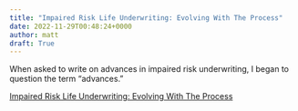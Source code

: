 ```yaml
---
title: "Impaired Risk Life Underwriting: Evolving With The Process"
date: 2022-11-29T00:48:24+0000
author: matt
draft: True
---
```

When asked to write on advances in impaired risk underwriting, I began to question the term “advances.”
 

[ Impaired Risk Life Underwriting: Evolving With The Process ]( https://brokerworldmag.com/impaired-risk-life-underwriting-evolving-with-the-process/ )
